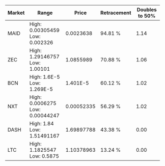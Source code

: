 | Market | Range | Price| Retracement | Doubles to 50% |
| --- | --- | --- | --- | --- |
| MAID | High: 0.00305459<br />Low: 0.002326 | 0.0023638 | 94.81 % | 1.14 |
| ZEC | High: 1.29146757<br />Low: 1.00101 | 1.0855989 | 70.88 % | 1.06 |
| BCN | High: 1.6E-5<br />Low: 1.269E-5 | 1.401E-5 | 60.12 % | 1.02 |
| NXT | High: 0.0006275<br />Low: 0.00044247 | 0.00052335 | 56.29 % | 1.02 |
| DASH | High: 1.84<br />Low: 1.51491167 | 1.69897788 | 43.38 % | 0.00 |
| LTC | High: 1.1825547<br />Low: 0.5875 | 1.10378963 | 13.24 % | 0.00 |
